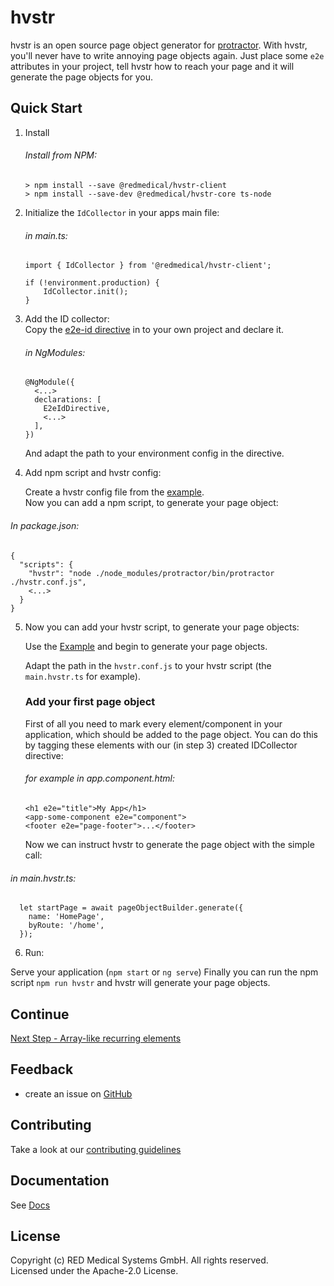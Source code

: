 # hvstr

hvstr is an open source page object generator for [protractor](http://protractortest.org/). With hvstr, you'll never have to write annoying page objects again. Just place some `e2e` attributes in your project, tell hvstr how to reach your page and it will generate the page objects for you.


## Quick Start

1. Install

    ###### Install from NPM: 
    ```
    > npm install --save @redmedical/hvstr-client
    > npm install --save-dev @redmedical/hvstr-core ts-node
    ```

2. Initialize the `IdCollector` in your apps main file:  
    ###### in main.ts:
    ```
    import { IdCollector } from '@redmedical/hvstr-client';

    if (!environment.production) {
        IdCollector.init();
    }
    ```

3. Add the ID collector:  
    Copy the [e2e-id directive](./samples/quickstart/e2e-id.directive.ts) in to your own project and declare it.

    ###### in NgModules:
    ```
    @NgModule({
      <...>
      declarations: [
        E2eIdDirective,
        <...>
      ],
    })
    ```
    And adapt the path to your environment config in the directive.

4. Add npm script and hvstr config: 

    Create a hvstr config file from the [example](./samples/quickstart/hvstr.conf.js).  
    Now you can add a npm script, to generate your page object:

###### In package.json:
```
{
  "scripts": {
    "hvstr": "node ./node_modules/protractor/bin/protractor ./hvstr.conf.js",
    <...>
  }
}
```

5. Now you can add your hvstr script, to generate your page objects:

    Use the [Example](./samples/quickstart/main.hvstr.ts) and begin to generate your page objects.
    
    Adapt the path in the ```hvstr.conf.js``` to your hvstr script (the ```main.hvstr.ts``` for example).

    ### Add your first page object
    First of all you need to mark every element/component in your application, which should be added to the page object. You can do this by tagging these elements with our (in step 3) created IDCollector directive:

    ###### for example in app.component.html:
    ```
    <h1 e2e="title">My App</h1>
    <app-some-component e2e="component">
    <footer e2e="page-footer">...</footer>
    ```

    Now we can instruct hvstr to generate the page object with the simple call:

###### in main.hvstr.ts:
```
  let startPage = await pageObjectBuilder.generate({
    name: 'HomePage',
    byRoute: '/home',
  });
```

6. Run:

Serve your application (```npm start``` or ```ng serve```)
Finally you can run the npm script ```npm run hvstr``` and hvstr will generate your page objects.

## Continue
[Next Step - Array-like recurring elements](./docs/guide/array.md)

## Feedback

* create an issue on [GitHub](https://github.com/redmedical/hvstr/issues?q=is%3Aopen+is%3Aissue+label%3Afeature-request+sort%3Areactions-%2B1-desc)

## Contributing

Take a look at our [contributing guidelines](./.github/CONTRIBUTING.md)

## Documentation

See [Docs](https://github.com/redmedical/hvstr/tree/master/docs/api)


## License

Copyright (c) RED Medical Systems GmbH. All rights reserved.  
Licensed under the Apache-2.0 License.
